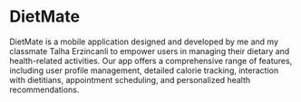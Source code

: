 # DietMate
DietMate is a mobile application designed and developed by me and my classmate Talha Erzincanli to empower users in managing their dietary and health-related activities. Our app offers a comprehensive range of features, including user profile management, detailed calorie tracking, interaction with dietitians, appointment scheduling, and personalized health recommendations.


